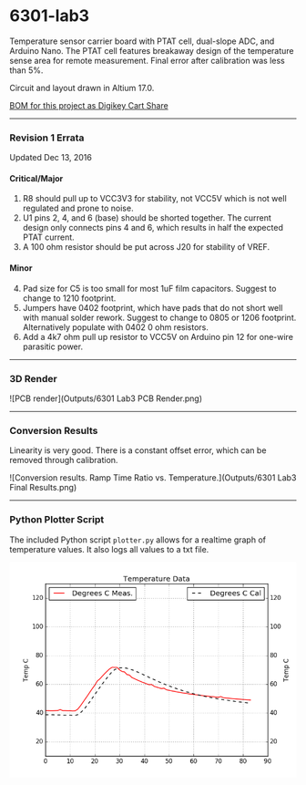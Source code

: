 # 6301-lab3
Temperature sensor carrier board with PTAT cell, dual-slope ADC, and Arduino Nano. The PTAT cell features breakaway design of the temperature sense area for remote measurement. Final error after calibration was less than 5%.

Circuit and layout drawn in Altium 17.0.

[BOM for this project as Digikey Cart Share](http://www.digikey.com/short/35444m)

-------

### Revision 1 Errata
Updated Dec 13, 2016

#### Critical/Major
1. R8 should pull up to VCC3V3 for stability, not VCC5V which is not well regulated and prone to noise.
2. U1 pins 2, 4, and 6 (base) should be shorted together. The current design only connects pins 4 and 6, which results in half the expected PTAT current.
3. A 100 ohm resistor should be put across J20 for stability of VREF.

#### Minor
4. Pad size for C5 is too small for most 1uF film capacitors. Suggest to change to 1210 footprint.
5. Jumpers have 0402 footprint, which have pads that do not short well with manual solder rework. Suggest to change to 0805 or 1206 footprint. Alternatively populate with 0402 0 ohm resistors.
6. Add a 4k7 ohm pull up resistor to VCC5V on Arduino pin 12 for one-wire parasitic power.

-------

### 3D Render

![PCB render](Outputs/6301 Lab3 PCB Render.png)

-------

### Conversion Results

Linearity is very good. There is a constant offset error, which can be removed through calibration.

![Conversion results. Ramp Time Ratio vs. Temperature.](Outputs/6301 Lab3 Final Results.png)

-------

### Python Plotter Script

The included Python script `plotter.py` allows for a realtime graph of temperature values. It also logs all values to a txt file.

![Screenshot of a graph produced by plotter.py](Python/plotter_examplegraph.png)

